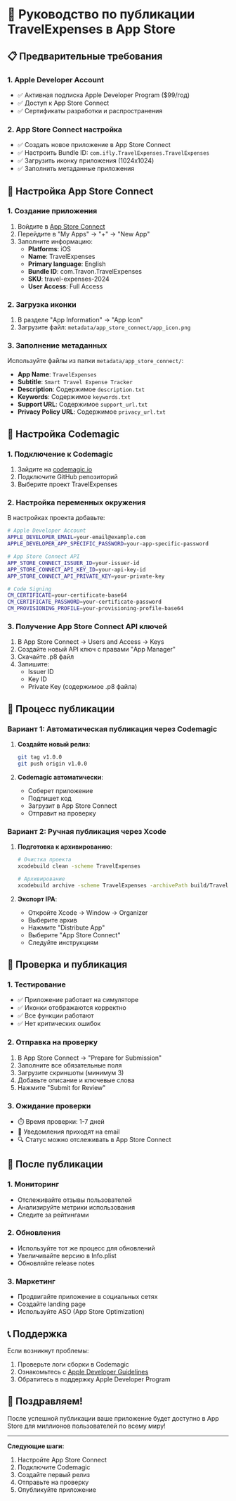 # 🚀 Руководство по публикации TravelExpenses в App Store

## 📋 Предварительные требования

### 1. Apple Developer Account
- ✅ Активная подписка Apple Developer Program ($99/год)
- ✅ Доступ к App Store Connect
- ✅ Сертификаты разработки и распространения

### 2. App Store Connect настройка
- ✅ Создать новое приложение в App Store Connect
- ✅ Настроить Bundle ID: `com.ifly.TravelExpenses.TravelExpenses`
- ✅ Загрузить иконку приложения (1024x1024)
- ✅ Заполнить метаданные приложения

## 🔧 Настройка App Store Connect

### 1. Создание приложения
1. Войдите в [App Store Connect](https://appstoreconnect.apple.com)
2. Перейдите в "My Apps" → "+" → "New App"
3. Заполните информацию:
   - **Platforms**: iOS
   - **Name**: TravelExpenses
   - **Primary language**: English
   - **Bundle ID**: com.Travon.TravelExpenses
   - **SKU**: travel-expenses-2024
   - **User Access**: Full Access

### 2. Загрузка иконки
1. В разделе "App Information" → "App Icon"
2. Загрузите файл: `metadata/app_store_connect/app_icon.png`

### 3. Заполнение метаданных
Используйте файлы из папки `metadata/app_store_connect/`:

- **App Name**: `TravelExpenses`
- **Subtitle**: `Smart Travel Expense Tracker`
- **Description**: Содержимое `description.txt`
- **Keywords**: Содержимое `keywords.txt`
- **Support URL**: Содержимое `support_url.txt`
- **Privacy Policy URL**: Содержимое `privacy_url.txt`

## 🔑 Настройка Codemagic

### 1. Подключение к Codemagic
1. Зайдите на [codemagic.io](https://codemagic.io)
2. Подключите GitHub репозиторий
3. Выберите проект TravelExpenses

### 2. Настройка переменных окружения
В настройках проекта добавьте:

```bash
# Apple Developer Account
APPLE_DEVELOPER_EMAIL=your-email@example.com
APPLE_DEVELOPER_APP_SPECIFIC_PASSWORD=your-app-specific-password

# App Store Connect API
APP_STORE_CONNECT_ISSUER_ID=your-issuer-id
APP_STORE_CONNECT_API_KEY_ID=your-api-key-id
APP_STORE_CONNECT_API_PRIVATE_KEY=your-private-key

# Code Signing
CM_CERTIFICATE=your-certificate-base64
CM_CERTIFICATE_PASSWORD=your-certificate-password
CM_PROVISIONING_PROFILE=your-provisioning-profile-base64
```

### 3. Получение App Store Connect API ключей
1. В App Store Connect → Users and Access → Keys
2. Создайте новый API ключ с правами "App Manager"
3. Скачайте .p8 файл
4. Запишите:
   - Issuer ID
   - Key ID
   - Private Key (содержимое .p8 файла)

## 🚀 Процесс публикации

### Вариант 1: Автоматическая публикация через Codemagic

1. **Создайте новый релиз**:
   ```bash
   git tag v1.0.0
   git push origin v1.0.0
   ```

2. **Codemagic автоматически**:
   - Соберет приложение
   - Подпишет код
   - Загрузит в App Store Connect
   - Отправит на проверку

### Вариант 2: Ручная публикация через Xcode

1. **Подготовка к архивированию**:
   ```bash
   # Очистка проекта
   xcodebuild clean -scheme TravelExpenses
   
   # Архивирование
   xcodebuild archive -scheme TravelExpenses -archivePath build/TravelExpenses.xcarchive
   ```

2. **Экспорт IPA**:
   - Откройте Xcode → Window → Organizer
   - Выберите архив
   - Нажмите "Distribute App"
   - Выберите "App Store Connect"
   - Следуйте инструкциям

## 📱 Проверка и публикация

### 1. Тестирование
- ✅ Приложение работает на симуляторе
- ✅ Иконки отображаются корректно
- ✅ Все функции работают
- ✅ Нет критических ошибок

### 2. Отправка на проверку
1. В App Store Connect → "Prepare for Submission"
2. Заполните все обязательные поля
3. Загрузите скриншоты (минимум 3)
4. Добавьте описание и ключевые слова
5. Нажмите "Submit for Review"

### 3. Ожидание проверки
- ⏱️ Время проверки: 1-7 дней
- 📧 Уведомления приходят на email
- 🔍 Статус можно отслеживать в App Store Connect

## 🎯 После публикации

### 1. Мониторинг
- Отслеживайте отзывы пользователей
- Анализируйте метрики использования
- Следите за рейтингами

### 2. Обновления
- Используйте тот же процесс для обновлений
- Увеличивайте версию в Info.plist
- Обновляйте release notes

### 3. Маркетинг
- Продвигайте приложение в социальных сетях
- Создайте landing page
- Используйте ASO (App Store Optimization)

## 📞 Поддержка

Если возникнут проблемы:
1. Проверьте логи сборки в Codemagic
2. Ознакомьтесь с [Apple Developer Guidelines](https://developer.apple.com/app-store/review/guidelines/)
3. Обратитесь в поддержку Apple Developer Program

## 🎉 Поздравляем!

После успешной публикации ваше приложение будет доступно в App Store для миллионов пользователей по всему миру!

---

**Следующие шаги:**
1. Настройте App Store Connect
2. Подключите Codemagic
3. Создайте первый релиз
4. Отправьте на проверку
5. Опубликуйте приложение 